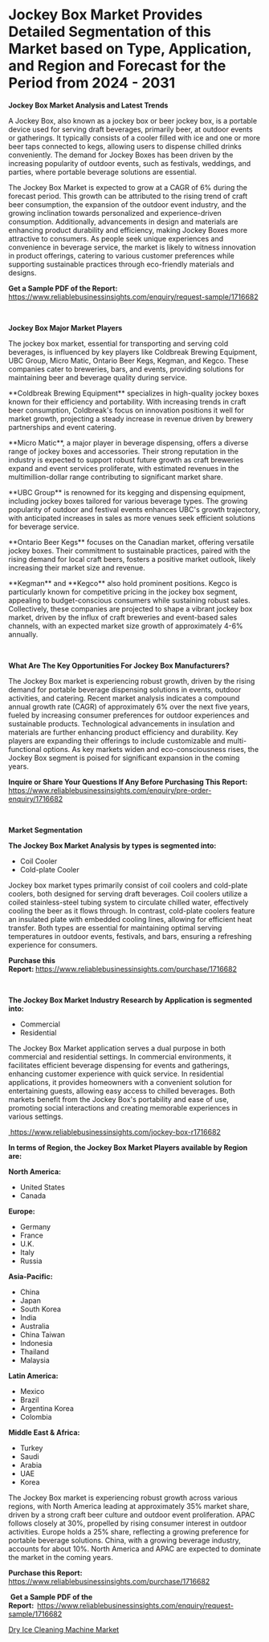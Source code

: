 <p><h1>Jockey Box Market Provides Detailed Segmentation of this Market based on Type, Application, and Region and Forecast for the Period from 2024 - 2031</h1></p><p><strong>Jockey Box Market Analysis and Latest Trends</strong></p>
<p><p>A Jockey Box, also known as a jockey box or beer jockey box, is a portable device used for serving draft beverages, primarily beer, at outdoor events or gatherings. It typically consists of a cooler filled with ice and one or more beer taps connected to kegs, allowing users to dispense chilled drinks conveniently. The demand for Jockey Boxes has been driven by the increasing popularity of outdoor events, such as festivals, weddings, and parties, where portable beverage solutions are essential.</p><p>The Jockey Box Market is expected to grow at a CAGR of 6% during the forecast period. This growth can be attributed to the rising trend of craft beer consumption, the expansion of the outdoor event industry, and the growing inclination towards personalized and experience-driven consumption. Additionally, advancements in design and materials are enhancing product durability and efficiency, making Jockey Boxes more attractive to consumers. As people seek unique experiences and convenience in beverage service, the market is likely to witness innovation in product offerings, catering to various customer preferences while supporting sustainable practices through eco-friendly materials and designs.</p></p>
<p><strong>Get a Sample PDF of the Report:&nbsp;</strong> <a href="https://www.reliablebusinessinsights.com/enquiry/request-sample/1716682?utm_campaign=57&utm_medium=2&utm_source=Github&utm_content=ia&utm_term=28122024&utm_id=jockey-box">https://www.reliablebusinessinsights.com/enquiry/request-sample/1716682</a></p>
<p>&nbsp;</p>
<p><strong>Jockey Box Major Market Players</strong></p>
<p><p>The jockey box market, essential for transporting and serving cold beverages, is influenced by key players like Coldbreak Brewing Equipment, UBC Group, Micro Matic, Ontario Beer Kegs, Kegman, and Kegco. These companies cater to breweries, bars, and events, providing solutions for maintaining beer and beverage quality during service.</p><p>**Coldbreak Brewing Equipment** specializes in high-quality jockey boxes known for their efficiency and portability. With increasing trends in craft beer consumption, Coldbreak's focus on innovation positions it well for market growth, projecting a steady increase in revenue driven by brewery partnerships and event catering.</p><p>**Micro Matic**, a major player in beverage dispensing, offers a diverse range of jockey boxes and accessories. Their strong reputation in the industry is expected to support robust future growth as craft breweries expand and event services proliferate, with estimated revenues in the multimillion-dollar range contributing to significant market share.</p><p>**UBC Group** is renowned for its kegging and dispensing equipment, including jockey boxes tailored for various beverage types. The growing popularity of outdoor and festival events enhances UBC's growth trajectory, with anticipated increases in sales as more venues seek efficient solutions for beverage service.</p><p>**Ontario Beer Kegs** focuses on the Canadian market, offering versatile jockey boxes. Their commitment to sustainable practices, paired with the rising demand for local craft beers, fosters a positive market outlook, likely increasing their market size and revenue.</p><p>**Kegman** and **Kegco** also hold prominent positions. Kegco is particularly known for competitive pricing in the jockey box segment, appealing to budget-conscious consumers while sustaining robust sales. Collectively, these companies are projected to shape a vibrant jockey box market, driven by the influx of craft breweries and event-based sales channels, with an expected market size growth of approximately 4-6% annually.</p></p>
<p>&nbsp;</p>
<p><strong>What Are The Key Opportunities For Jockey Box Manufacturers?</strong></p>
<p><p>The Jockey Box market is experiencing robust growth, driven by the rising demand for portable beverage dispensing solutions in events, outdoor activities, and catering. Recent market analysis indicates a compound annual growth rate (CAGR) of approximately 6% over the next five years, fueled by increasing consumer preferences for outdoor experiences and sustainable products. Technological advancements in insulation and materials are further enhancing product efficiency and durability. Key players are expanding their offerings to include customizable and multi-functional options. As key markets widen and eco-consciousness rises, the Jockey Box segment is poised for significant expansion in the coming years.</p></p>
<p><strong>Inquire or Share Your Questions If Any Before Purchasing This Report:</strong> <a href="https://www.reliablebusinessinsights.com/enquiry/pre-order-enquiry/1716682?utm_campaign=57&utm_medium=2&utm_source=Github&utm_content=ia&utm_term=28122024&utm_id=jockey-box">https://www.reliablebusinessinsights.com/enquiry/pre-order-enquiry/1716682</a></p>
<p>&nbsp;</p>
<p><strong>Market Segmentation</strong></p>
<p><strong>The Jockey Box Market Analysis by types is segmented into:</strong></p>
<p><ul><li>Coil Cooler</li><li>Cold-plate Cooler</li></ul></p>
<p><p>Jockey box market types primarily consist of coil coolers and cold-plate coolers, both designed for serving draft beverages. Coil coolers utilize a coiled stainless-steel tubing system to circulate chilled water, effectively cooling the beer as it flows through. In contrast, cold-plate coolers feature an insulated plate with embedded cooling lines, allowing for efficient heat transfer. Both types are essential for maintaining optimal serving temperatures in outdoor events, festivals, and bars, ensuring a refreshing experience for consumers.</p></p>
<p><strong>Purchase this Report:&nbsp;</strong><a href="https://www.reliablebusinessinsights.com/purchase/1716682?utm_campaign=57&utm_medium=2&utm_source=Github&utm_content=ia&utm_term=28122024&utm_id=jockey-box">https://www.reliablebusinessinsights.com/purchase/1716682</a></p>
<p>&nbsp;</p>
<p><strong>The Jockey Box Market Industry Research by Application is segmented into:</strong></p>
<p><ul><li>Commercial</li><li>Residential</li></ul></p>
<p><p>The Jockey Box Market application serves a dual purpose in both commercial and residential settings. In commercial environments, it facilitates efficient beverage dispensing for events and gatherings, enhancing customer experience with quick service. In residential applications, it provides homeowners with a convenient solution for entertaining guests, allowing easy access to chilled beverages. Both markets benefit from the Jockey Box's portability and ease of use, promoting social interactions and creating memorable experiences in various settings.</p></p>
<p><a href="https://www.reliablebusinessinsights.com/jockey-box-r1716682?utm_campaign=57&utm_medium=2&utm_source=Github&utm_content=ia&utm_term=28122024&utm_id=jockey-box">&nbsp;https://www.reliablebusinessinsights.com/jockey-box-r1716682</a></p>
<p><strong>In terms of Region, the Jockey Box Market Players available by Region are:</strong></p>
<p>
    <p> <strong> North America: </strong>
        <ul>
            <li>United States</li>
            <li>Canada</li>
        </ul>
        </p> 
    <p> <strong> Europe: </strong>
        <ul>
            <li>Germany</li>
            <li>France</li>
            <li>U.K.</li>
            <li>Italy</li>
            <li>Russia</li>
        </ul>
        </p> 
    <p> <strong> Asia-Pacific: </strong>
        <ul>
            <li>China</li>
            <li>Japan</li>
            <li>South Korea</li>
            <li>India</li>
            <li>Australia</li>
            <li>China Taiwan</li>
            <li>Indonesia</li>
            <li>Thailand</li>
            <li>Malaysia</li>
        </ul>
        </p> 
    <p> <strong> Latin America: </strong>
        <ul>
            <li>Mexico</li>
            <li>Brazil</li>
            <li>Argentina Korea</li>
            <li>Colombia</li>
        </ul>
        </p> 
    <p> <strong> Middle East & Africa: </strong>
        <ul>
            <li>Turkey</li>
            <li>Saudi</li>
            <li>Arabia</li>
            <li>UAE</li>
            <li>Korea</li>
        </ul>
    </p>
    </p>
<p><p>The Jockey Box market is experiencing robust growth across various regions, with North America leading at approximately 35% market share, driven by a strong craft beer culture and outdoor event proliferation. APAC follows closely at 30%, propelled by rising consumer interest in outdoor activities. Europe holds a 25% share, reflecting a growing preference for portable beverage solutions. China, with a growing beverage industry, accounts for about 10%. North America and APAC are expected to dominate the market in the coming years.</p></p>
<p><strong>Purchase this Report: </strong><a href="https://www.reliablebusinessinsights.com/purchase/1716682?utm_campaign=57&utm_medium=2&utm_source=Github&utm_content=ia&utm_term=28122024&utm_id=jockey-box">https://www.reliablebusinessinsights.com/purchase/1716682</a></p>
<p>&nbsp;<strong>Get a Sample PDF of the Report:&nbsp;&nbsp;</strong><a href="https://www.reliablebusinessinsights.com/enquiry/request-sample/1716682?utm_campaign=57&utm_medium=2&utm_source=Github&utm_content=ia&utm_term=28122024&utm_id=jockey-box">https://www.reliablebusinessinsights.com/enquiry/request-sample/1716682</a></p>
<p><strong></strong></p>
<p><p><a href="https://github.com/ccreola81/Market-Research-Report-List-1/blob/main/dry-ice-cleaning-machine-market.md?utm_campaign=57&utm_medium=2&utm_source=Github&utm_content=ia&utm_term=28122024&utm_id=jockey-box">Dry Ice Cleaning Machine Market</a></p></p>